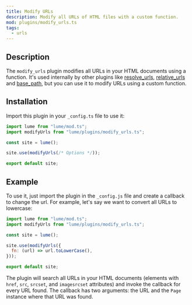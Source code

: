 ```yaml
---
title: Modify URLs
description: Modify all URLs of HTML files with a custom function.
mod: plugins/modify_urls.ts
tags:
  - urls
---
```


## Description

The `modify_urls` plugin modifies all URLs in your HTML documents using a
function. It's used internally by other plugins like
[resolve_urls](resolve_urls.md), [relative_urls](relative_urls.md) and
[base_path](base_path.md), but you can use it to modify URLs using a custom
function.

## Installation

Import this plugin in your `_config.ts` file to use it:

```js
import lume from "lume/mod.ts";
import modifyUrls from "lume/plugins/modify_urls.ts";

const site = lume();

site.use(modifyUrls(/* Options */));

export default site;
```

## Example

To use it, just import the plugin in the `_config.js` file and create a callback
to change the url. For example, let's say we want to convert all URLs to
lowercase:

```js
import lume from "lume/mod.ts";
import modifyUrls from "lume/plugins/modify_urls.ts";

const site = lume();

site.use(modifyUrls({
  fn: (url) => url.toLowerCase(),
}));

export default site;
```

The plugin will search all URLs in your HTML documents (elements with `href`,
`src`, `srcset`, and `imagesrcset` attributes) and invoke the callback for every
URL found. The callback has two arguments: the URL and the `Page` instance where
that URL was found.
